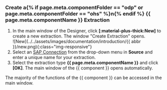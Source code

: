
### Create a{% if page.meta.componentFolder == "odp" or page.meta.componentFolder == "ohs" %}n{% endif %} {{ page.meta.componentName }} Extraction

1. In the main window of the Designer, click **[:material-plus-thick:New]** to create a new extraction. The window "Create Extraction" opens.<br>
![New](../../assets/images/documentation/introduction/{{ abbr }}/new.png){:class="img-responsive"}
2. Select an [SAP Connection](../sap-connection/index.md) from the drop-down menu in **Source** and enter a unique name for your extraction.
3. Select the extraction type **{{ page.meta.componentName }}** and click **[OK]**. The main window of the {{ component }} opens automatically.

The majority of the functions of the {{ component }} can be accessed in the main window.
